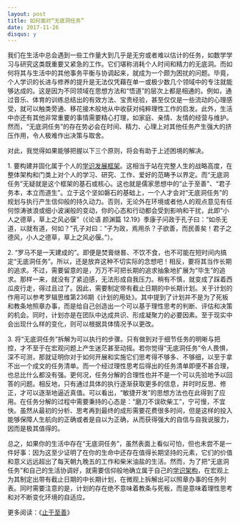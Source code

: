 ```yaml
---
layout: post
title: 如何面对“无底洞任务”
date: 2017-11-26
disqus: y
---
```


我们在生活中总会遇到一些工作量大到几乎是无穷或者难以估计的任务，如数学学习与研究这类既重要又紧急的工作。它们堪称消耗个人时间和精力的无底洞。而如何将其与生活中的其他事务平衡与协调起来，就成为一个颇为困扰的问题。毕竟，个人学识的长进与修养的提升是无法仅凭藉在单一或极少数几个领域中的专注就能够达成的。这是因为不同领域在思想方法和“悟道”的层次上都是相通的。例如，通过音乐、体育的训练总结出的有效方法、宝贵经验，甚至仅仅是一些流动的心理感受，就可以触类旁通、移花接木般地从中收获对纯粹理性工作的启发。此外，生活中亦还有其他非常重要的事情需要精心打理，如家庭、亲情、友情的经营与维护。然而，“无底洞任务”的存在势必会在时间、精力、心理上对其他任务产生强大的挤压作用，令人极难作出决策与取舍。

对此，我觉得如果能够把握以下三个原则，将会有助于上述困境的解决。

1\. 要构建并固化属于个人的[学识发展框架](https://www.douban.com/note/775936363/)。这相当于站在完整人生的战略高度，在整体架构和门类上对个人的学习、研究、工作、爱好的范畴予以界定。而“无底洞任务”无疑就是这个框架的基石或核心。这也就是儒家思想中的“止于至善”、“君子务本，本立而道生”。立于这个坚如磐石的基础上，一个人才会对“无底洞任务”的规划与执行产生信仰般的持久动力。否则，无论外在环境或者他人的观点意见有任何惊涛骇浪或细小波澜般的变动，你的心态和行动都会受到影响和干扰，此即“小人之德草，草上之风必偃”（《论语 颜渊篇 12.19》季康子问政于孔子曰：“如杀无道，以就有道，何如？”孔子对曰：“子为政，焉用杀？子欲善，而民善矣！君子之德风，小人之德草，草上之风必偃。”）。

2\. “罗马不是一天建成的”。即便是焚膏继晷、不饮不食，也不可能在短时间内搞定“无底洞任务”。所以，还是放弃这种不切实际的念想吧！相反，要将其当作长期的追求。不过，需要留意的是，万万不可把长期的追求抽象地扩展为“毕生”的追求。那样一来，就没有了紧迫感，无法形成自我压力。稍有不慎，就变成了踩着西瓜皮行走，得过且过了。因此，需要制定带有截止日期的中长期计划。关于计划的作用可以参考罗辑思维第236期《计划的用处》。其中提到了计划并不是为了死板和教条地照章办事，而是给自己创造出一个可以基于理性思考的判断、评估和决策的机会。同时，计划亦是在团队中达成共识、形成凝聚力的必要因素。至于现实中会出现什么样的变化，则可以根据具体情况予以更改。

3\. 将“无底洞任务”拆解为可以执行的步骤。只有做到对于细节任务的明晰与把控，才不至于在宏观问题上产生迷茫甚至动摇。若你觉得“无底洞任务”令人畏惧，深不可测，那就证明你对于如何开展和实施它们思考得不够多、不够细，以至于拿不出一个成文的任务清单。而一个经过理性思考后得出的任务清单即便不甚合理，也总比什么都没有强。更何况，任务分解的合理性也并不是一个可以先验地予以回答的问题。相反地，只有通过具体的执行逐渐获取更多的信息，并时时反思、修正，才可以逐渐地逼近真值。可以看出，“敏捷开发”的思想方法也在此得到了应用。在任务分解的过程中需要秉持的心态是：“磨刀不误砍柴工”，宁可慢，不宜快。虽然从最初的分析、思考再到最终的成形需要花费很多时间，但是这样的投入能够保障人生航向的正确或者是自以为正确，从而获得强大的自信与自我说服力，因而是极其值得的。

总之，如果你的生活中存在“无底洞任务”，虽然表面上看似可怕，但也未尝不是一件好事：因为这至少证明了在你的生命中还存在值得长期坚持的元素，它们的价值和意义远远超出了每天朝九晚五的工作和柴米油盐的生活。然而，为了把“无底洞任务”和自己的生活协调好，就需要信仰般地确立属于自己的[学识架构](https://www.douban.com/note/775936363/)，在宏观上为其制定出带有截止日期的中长期计划，在微观上拆解出可以照章办事的任务列表。同时需要注意的是，计划的存在绝不意味着教条与死板，而是意味着理性思考和对不断变化环境的自适应。

更多阅读：《[止于至善](https://www.douban.com/note/775936363/)》
